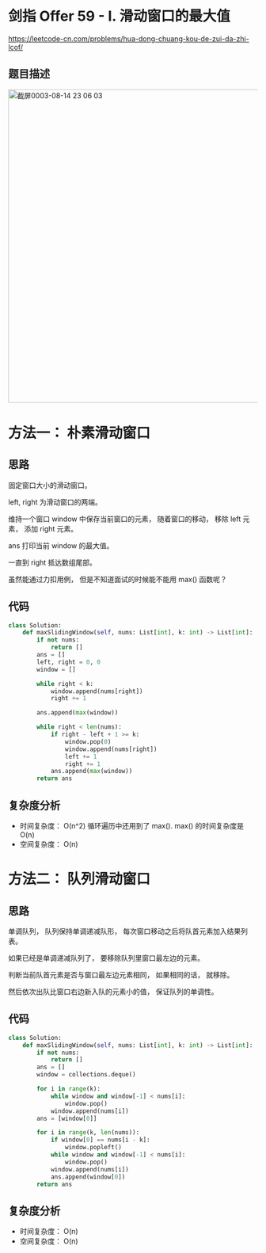 剑指 Offer 59 - I. 滑动窗口的最大值
====
https://leetcode-cn.com/problems/hua-dong-chuang-kou-de-zui-da-zhi-lcof/

## 题目描述
<img width="633" alt="截屏0003-08-14 23 06 03" src="https://user-images.githubusercontent.com/10908630/129450101-2124b63b-18a6-4111-b4e2-248f280a5218.png">

方法一： 朴素滑动窗口
====
## 思路
固定窗口大小的滑动窗口。

left, right 为滑动窗口的两端。

维持一个窗口 window 中保存当前窗口的元素， 随着窗口的移动， 移除 left 元素， 添加 right 元素。

ans 打印当前 window 的最大值。

一直到 right 抵达数组尾部。

虽然能通过力扣用例， 但是不知道面试的时候能不能用 max() 函数呢？

## 代码
```python
class Solution:
    def maxSlidingWindow(self, nums: List[int], k: int) -> List[int]:
        if not nums:
            return []
        ans = []
        left, right = 0, 0
        window = []

        while right < k:
            window.append(nums[right])
            right += 1

        ans.append(max(window))

        while right < len(nums):
            if right - left + 1 >= k:
                window.pop(0)
                window.append(nums[right])
                left += 1
                right += 1
            ans.append(max(window))
        return ans
```

## 复杂度分析
- 时间复杂度： O(n^2) 循环遍历中还用到了 max(). max() 的时间复杂度是 O(n)
- 空间复杂度： O(n)

方法二： 队列滑动窗口
====
## 思路

单调队列， 队列保持单调递减队形， 每次窗口移动之后将队首元素加入结果列表。

如果已经是单调递减队列了， 要移除队列里窗口最左边的元素。

判断当前队首元素是否与窗口最左边元素相同， 如果相同的话， 就移除。

然后依次出队比窗口右边新入队的元素小的值， 保证队列的单调性。

## 代码
```python
class Solution:
    def maxSlidingWindow(self, nums: List[int], k: int) -> List[int]:
        if not nums:
            return []
        ans = []
        window = collections.deque()

        for i in range(k):
            while window and window[-1] < nums[i]:
                window.pop()
            window.append(nums[i])
        ans = [window[0]]

        for i in range(k, len(nums)):
            if window[0] == nums[i - k]:
                window.popleft()
            while window and window[-1] < nums[i]:
                window.pop()
            window.append(nums[i])
            ans.append(window[0])
        return ans


```

## 复杂度分析
- 时间复杂度： O(n)
- 空间复杂度： O(n)
